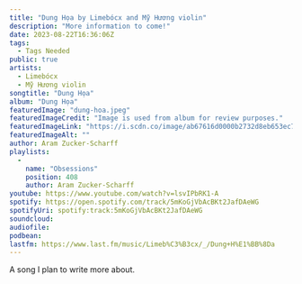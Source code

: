 ```yaml
---
title: "Dung Họa by Limebócx and Mỹ Hương violin"
description: "More information to come!"
date: 2023-08-22T16:36:06Z
tags:
  - Tags Needed
public: true
artists:
  - Limebócx
  - Mỹ Hương violin
songtitle: "Dung Họa"
album: "Dung Họa"
featuredImage: "dung-hoa.jpeg"
featuredImageCredit: "Image is used from album for review purposes."
featuredImageLink: "https://i.scdn.co/image/ab67616d0000b2732d8eb653ec7fb4f87d6289f2"
featuredImageAlt: ""
author: Aram Zucker-Scharff
playlists:
  -
    name: "Obsessions"
    position: 408
    author: Aram Zucker-Scharff
youtube: https://www.youtube.com/watch?v=lsvIPbRK1-A
spotify: https://open.spotify.com/track/5mKoGjVbAcBKt2JafDAeWG
spotifyUri: spotify:track:5mKoGjVbAcBKt2JafDAeWG
soundcloud:
audiofile:
podbean:
lastfm: https://www.last.fm/music/Limeb%C3%B3cx/_/Dung+H%E1%BB%8Da
---
```


A song I plan to write more about.
		